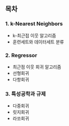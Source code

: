## 목차

### 1. k-Nearest Neighbors
- k-최근접 이웃 알고리즘
- 훈련세트와 데이터세트 분류

### 2. Regressor
- 최근점 이웃 회귀 알고리즘
- 선형회귀
- 다항회귀

### 3. 특성공학과 규제
- 다중회귀
- 릿지회귀
- 라쏘회귀
